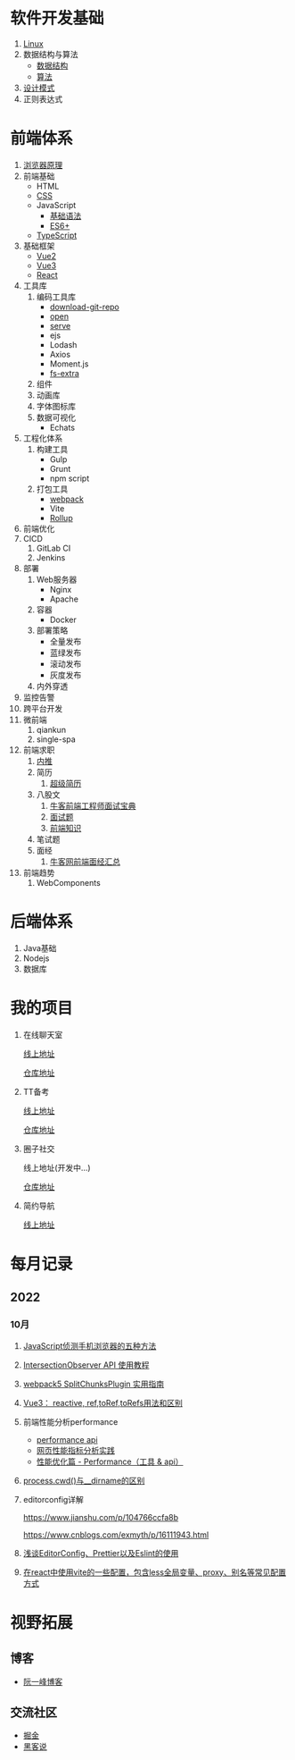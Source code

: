 # 软件开发基础

1. [Linux](https://github.com/webpon/blog/blob/master/%E8%BD%AF%E4%BB%B6%E5%BC%80%E5%8F%91%E5%9F%BA%E7%A1%80/Linux.md)
2. 数据结构与算法
   - [数据结构](https://github.com/webpon/blog/blob/master/%E8%BD%AF%E4%BB%B6%E5%BC%80%E5%8F%91%E5%9F%BA%E7%A1%80/%E6%95%B0%E6%8D%AE%E7%BB%93%E6%9E%84.md)
   - [算法](https://github.com/webpon/blog/blob/master/%E8%BD%AF%E4%BB%B6%E5%BC%80%E5%8F%91%E5%9F%BA%E7%A1%80/%E7%AE%97%E6%B3%95.md)
3. [设计模式](https://github.com/webpon/blog/blob/master/%E8%BD%AF%E4%BB%B6%E5%BC%80%E5%8F%91%E5%9F%BA%E7%A1%80/%E8%AE%BE%E8%AE%A1%E6%A8%A1%E5%BC%8F.md)
4. 正则表达式

# 前端体系

1. [浏览器原理](https://github.com/webpon/blog/blob/master/%E5%89%8D%E7%AB%AF%E4%BD%93%E7%B3%BB/%E6%B5%8F%E8%A7%88%E5%99%A8%E5%8E%9F%E7%90%86.md)
2. 前端基础
   - HTML
   - [CSS](https://github.com/webpon/blog/blob/master/%E5%89%8D%E7%AB%AF%E4%BD%93%E7%B3%BB/CSS/CSS.md)
   - JavaScript
     - [基础语法](https://github.com/webpon/blog/blob/master/%E5%89%8D%E7%AB%AF%E4%BD%93%E7%B3%BB/JavaScript/JavaScript.md)
     - [ES6+](https://github.com/webpon/blog/blob/master/%E5%89%8D%E7%AB%AF%E4%BD%93%E7%B3%BB/JavaScript/ES6%2B.md)
   - [TypeScript](https://github.com/webpon/blog/blob/master/%E5%89%8D%E7%AB%AF%E4%BD%93%E7%B3%BB/TypeScript.md)
3. 基础框架
   - [Vue2](https://github.com/webpon/blog/blob/master/%E5%89%8D%E7%AB%AF%E4%BD%93%E7%B3%BB/%E5%9F%BA%E7%A1%80%E6%A1%86%E6%9E%B6/vue2.md)
   - [Vue3](https://github.com/webpon/blog/blob/master/%E5%89%8D%E7%AB%AF%E4%BD%93%E7%B3%BB/%E5%9F%BA%E7%A1%80%E6%A1%86%E6%9E%B6/Vue3.md)
   - [React](https://github.com/webpon/blog/blob/master/%E5%89%8D%E7%AB%AF%E4%BD%93%E7%B3%BB/%E5%9F%BA%E7%A1%80%E6%A1%86%E6%9E%B6/React.md)
4. 工具库
   1. 编码工具库
      - [download-git-repo](https://github.com/webpon/blog/blob/master/%E5%89%8D%E7%AB%AF%E4%BD%93%E7%B3%BB/%E7%BC%96%E7%A8%8B%E5%B7%A5%E5%85%B7%E5%BA%93/download-git-repo.md)
      - [open](https://github.com/webpon/blog/blob/master/%E5%89%8D%E7%AB%AF%E4%BD%93%E7%B3%BB/%E7%BC%96%E7%A8%8B%E5%B7%A5%E5%85%B7%E5%BA%93/open.md)
      - [serve](https://github.com/webpon/blog/blob/master/%E5%89%8D%E7%AB%AF%E4%BD%93%E7%B3%BB/%E7%BC%96%E7%A8%8B%E5%B7%A5%E5%85%B7%E5%BA%93/serve.md)
      - ejs
      - Lodash
      - Axios
      - Moment.js
      - [fs-extra](https://github.com/webpon/blog/blob/master/%E5%89%8D%E7%AB%AF%E4%BD%93%E7%B3%BB/%E7%BC%96%E7%A8%8B%E5%B7%A5%E5%85%B7%E5%BA%93/fs-extra.md)
   2. 组件
   3. 动画库
   4. 字体图标库
   5. 数据可视化
      - Echats
5. 工程化体系
   1. 构建工具
      - Gulp
      - Grunt
      - npm script
   2. 打包工具
      - [webpack](https://github.com/webpon/blog/blob/master/%E5%89%8D%E7%AB%AF%E4%BD%93%E7%B3%BB/%E5%B7%A5%E7%A8%8B%E5%8C%96%E4%BD%93%E7%B3%BB/webpack.md)
      - Vite
      - [Rollup](https://github.com/webpon/blog/blob/master/%E5%89%8D%E7%AB%AF%E4%BD%93%E7%B3%BB/%E5%B7%A5%E7%A8%8B%E5%8C%96%E4%BD%93%E7%B3%BB/Rollup.md)
6. 前端优化
7. CICD
   1. GitLab CI
   2. Jenkins
8. 部署
   1. Web服务器
      - Nginx
      - Apache
   2. 容器
      - Docker
   3. 部署策略
      - 全量发布
      - 蓝绿发布
      - 滚动发布
      - 灰度发布
   4. 内外穿透
9. 监控告警
10. 跨平台开发
11. 微前端
    1. qiankun
    2. single-spa
12. 前端求职
    1. [内推](https://www.nowcoder.com/discuss/referral/all/index)
    2. 简历
       1. [超级简历](https://www.wondercv.com/)
    3. 八股文
       1. [牛客前端工程师面试宝典](https://www.nowcoder.com/tutorial/96/f5212664ab664984882b00635066ded2)
       2. [面试题](http://39.103.233.82/web/front-end/front-end-interview/)
       3. [前端知识](http://www.h-camel.com/history.html)
    4. 笔试题
    5. 面经
       1. [牛客网前端面经汇总](https://www.nowcoder.com/experience/644)
13. 前端趋势
    1. WebComponents

# 后端体系

1. Java基础
2. Nodejs
3. 数据库

# 我的项目

1. 在线聊天室

   [线上地址](http://39.103.233.82/chat)

   [仓库地址](https://github.com/webpon/chat)

2. TT备考

   [线上地址](https://webpon-img.oss-cn-guangzhou.aliyuncs.com/ttBook.png)

   [仓库地址](https://github.com/webpon/TTBook)

3. 圈子社交

   线上地址(开发中...)

   [仓库地址](https://github.com/webpon/SocialCircle)

4. 简约导航

   [线上地址](http://gitopenchina.gitee.io/simple-navigation/)

# 每月记录

## 2022

### 10月

1. [JavaScript侦测手机浏览器的五种方法](https://www.ruanyifeng.com/blog/2021/09/detecting-mobile-browser.html)

2. [IntersectionObserver API 使用教程](https://www.ruanyifeng.com/blog/2016/11/intersectionobserver_api.html)

3. [webpack5 SplitChunksPlugin 实用指南](https://juejin.cn/post/6844903680307625997)

4. [Vue3： reactive, ref,toRef,toRefs用法和区别](https://juejin.cn/post/7034038818139275294#heading-4)

5. 前端性能分析performance

   - [performance api](https://juejin.cn/post/7093117675366252575)
   - [网页性能指标分析实践](https://juejin.cn/post/7080555655374831623)
   - [性能优化篇 - Performance（工具 & api）](https://juejin.cn/post/6844903801518981133#heading-40)

6. [process.cwd()与__dirname的区别](https://cloud.tencent.com/developer/article/1481303)

7. editorconfig详解

   https://www.jianshu.com/p/104766ccfa8b

   https://www.cnblogs.com/exmyth/p/16111943.html

8. [浅谈EditorConfig、Prettier以及Eslint的使用](https://blog.csdn.net/qq_36697163/article/details/120712958)

9. [在react中使用vite的一些配置，包含less全局变量、proxy、别名等常见配置方式](https://blog.csdn.net/yun_master/article/details/120050054?utm_medium=distribute.pc_relevant.none-task-blog-2~default~baidujs_baidulandingword~default-0-120050054-blog-122637228.pc_relevant_recovery_v2&spm=1001.2101.3001.4242.1&utm_relevant_index=3)

# 视野拓展

## 博客

- [阮一峰博客](https://www.ruanyifeng.com/)

## 交流社区

- [掘金](https://juejin.cn/)
- [黑客说](https://hackertalk.net/)
